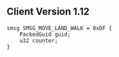 ## Client Version 1.12

```rust,ignore
smsg SMSG_MOVE_LAND_WALK = 0xDF {
    PackedGuid guid;    
    u32 counter;    
}

```
